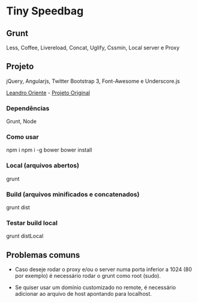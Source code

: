 # Tiny Speedbag

## Grunt
Less, Coffee, Livereload, Concat, Uglify, Cssmin, Local server e Proxy

## Projeto
jQuery, Angularjs, Twitter Bootstrap 3, Font-Awesome e Underscore.js

[Leandro Oriente](http://leandrooriente.com/) - [Projeto Original](https://github.com/vtex/speedbag)

### Dependências

  Grunt, Node

### Como usar
  
  npm i
  npm i -g bower
  bower install

### Local (arquivos abertos)
  
  grunt

### Build (arquivos minificados e concatenados)
  
  grunt dist

### Testar build local
  
  grunt distLocal

## Problemas comuns

- Caso deseje rodar o proxy e/ou o server numa porta inferior a 1024 (80 por exemplo) é necessário rodar o grunt como root (sudo).

- Se quiser usar um domínio customizado no remote, é necessário adicionar ao arquivo de host apontando para localhost.
